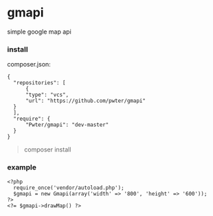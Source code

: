 # gmapi
simple google map api

### **install**
composer.json:

    {
      "repositories": [
          {
          "type": "vcs",
          "url": "https://github.com/pwter/gmapi"
      }
      ],
      "require": {
          "Pwter/gmapi": "dev-master"
      }
    }

> composer install

### **example**

    <?php
      require_once('vendor/autoload.php');
      $gmapi = new Gmapi(array('width' => '800', 'height' => '600'));
    ?>
    <?= $gmapi->drawMap() ?>
